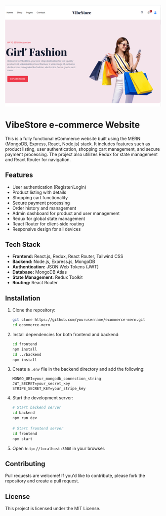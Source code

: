 ![eCommerce Screenshot](https://github.com/Haseeb982/E-commerce-Website-/blob/29808e1014da95cb21d3534739f26e972876f24a/ecommerce.PNG)

# VibeStore e-commerce Website

This is a fully functional eCommerce website built using the MERN (MongoDB, Express, React, Node.js) stack. It includes features such as product listing, user authentication, shopping cart management, and secure payment processing. The project also utilizes Redux for state management and React Router for navigation.

## Features

- User authentication (Register/Login)
- Product listing with details
- Shopping cart functionality
- Secure payment processing
- Order history and management
- Admin dashboard for product and user management
- Redux for global state management
- React Router for client-side routing
- Responsive design for all devices

## Tech Stack

- **Frontend:** React.js, Redux, React Router, Tailwind CSS
- **Backend:** Node.js, Express.js, MongoDB
- **Authentication:** JSON Web Tokens (JWT)
- **Database:** MongoDB Atlas
- **State Management:** Redux Toolkit
- **Routing:** React Router

## Installation

1. Clone the repository:
   ```sh
   git clone https://github.com/yourusername/ecommerce-mern.git
   cd ecommerce-mern
   ```

2. Install dependencies for both frontend and backend:
   ```sh
   cd frontend
   npm install
   cd ../backend
   npm install
   ```

3. Create a `.env` file in the backend directory and add the following:
   ```env
   MONGO_URI=your_mongodb_connection_string
   JWT_SECRET=your_secret_key
   STRIPE_SECRET_KEY=your_stripe_key
   ```

4. Start the development server:
   ```sh
   # Start backend server
   cd backend
   npm run dev
   
   # Start frontend server
   cd frontend
   npm start
   ```

5. Open `http://localhost:3000` in your browser.

## Contributing
Pull requests are welcome! If you'd like to contribute, please fork the repository and create a pull request.

## License
This project is licensed under the MIT License.

